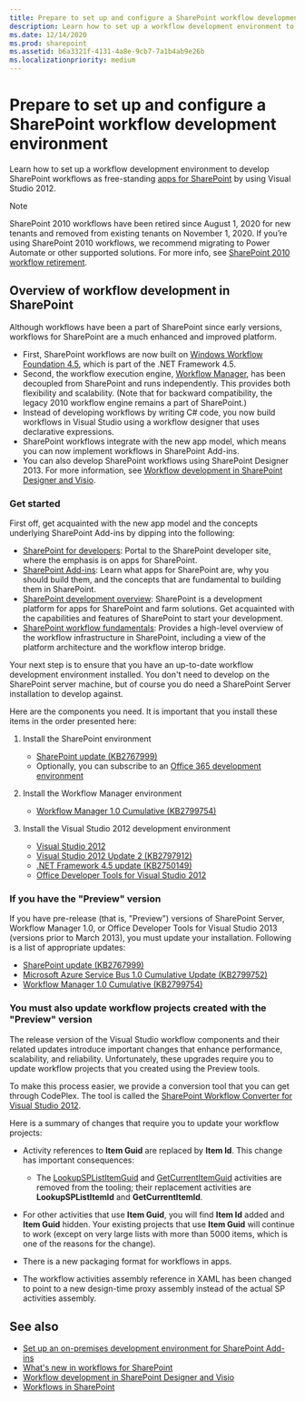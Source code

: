 ```yaml
---
title: Prepare to set up and configure a SharePoint workflow development environment
description: Learn how to set up a workflow development environment to develop SharePoint workflows as free-standing apps.
ms.date: 12/14/2020
ms.prod: sharepoint
ms.assetid: b6a3321f-4131-4a8e-9cb7-7a1b4ab9e26b
ms.localizationpriority: medium
---
```

# Prepare to set up and configure a SharePoint workflow development environment

Learn how to set up a workflow development environment to develop SharePoint workflows as free-standing [apps for SharePoint](https://msdn.microsoft.com/library/fp179930.aspx) by using Visual Studio 2012.

> [!NOTE]
> SharePoint 2010 workflows have been retired since August 1, 2020 for new tenants and removed from existing tenants on November 1, 2020. If you’re using SharePoint 2010 workflows, we recommend migrating to Power Automate or other supported solutions. For more info, see [SharePoint 2010 workflow retirement](https://support.microsoft.com/office/sharepoint-2010-workflow-retirement-1ca3fff8-9985-410a-85aa-8120f626965f).

## Overview of workflow development in SharePoint

Although workflows have been a part of SharePoint since early versions, workflows for SharePoint are a much enhanced and improved platform.

- First, SharePoint workflows are now built on  [Windows Workflow Foundation 4.5](https://msdn.microsoft.com/library/dd489441%28v=vs.110%29), which is part of the .NET Framework 4.5.
- Second, the workflow execution engine,  [Workflow Manager](https://msdn.microsoft.com/library/windowsazure/jj193528%28v=azure.10%29.aspx), has been decoupled from SharePoint and runs independently. This provides both flexibility and scalability. (Note that for backward compatibility, the legacy 2010 workflow engine remains a part of SharePoint.)
- Instead of developing workflows by writing C# code, you now build workflows in Visual Studio using a workflow designer that uses declarative expressions.
- SharePoint workflows integrate with the new app model, which means you can now implement workflows in SharePoint Add-ins.
- You can also develop SharePoint workflows using SharePoint Designer 2013. For more information, see  [Workflow development in SharePoint Designer and Visio](workflow-development-in-sharepoint-designer-and-visio.md).

### Get started

First off, get acquainted with the new app model and the concepts underlying SharePoint Add-ins by dipping into the following:

- [SharePoint for developers](https://msdn.microsoft.com/sharepoint): Portal to the SharePoint developer site, where the emphasis is on apps for SharePoint.
- [SharePoint Add-ins](https://msdn.microsoft.com/library/cd1eda9e-8e54-4223-93a9-a6ea0d18df70%28Office.15%29.aspx): Learn what apps for SharePoint are, why you should build them, and the concepts that are fundamental to building them in SharePoint.
- [SharePoint development overview](sharepoint-development-overview.md): SharePoint is a development platform for apps for SharePoint and farm solutions. Get acquainted with the capabilities and features of SharePoint to start your development.
- [SharePoint workflow fundamentals](sharepoint-workflow-fundamentals.md): Provides a high-level overview of the workflow infrastructure in SharePoint, including a view of the platform architecture and the workflow interop bridge.

Your next step is to ensure that you have an up-to-date workflow development environment installed. You don't need to develop on the SharePoint server machine, but of course you do need a SharePoint Server installation to develop against.

Here are the components you need. It is important that you install these items in the order presented here:

1. Install the SharePoint environment

    - [SharePoint update (KB2767999)](https://support.microsoft.com/kb/2767999)
    - Optionally, you can subscribe to an  [Office 365 development environment](https://msdn.microsoft.com/library/office/apps/fp179924%28v=office.15%29)

1. Install the Workflow Manager environment

    - [Workflow Manager 1.0 Cumulative (KB2799754)](https://support.microsoft.com/kb/2799754/en-us)

1. Install the Visual Studio 2012 development environment

    - [Visual Studio 2012](https://visualstudio.microsoft.com/vs/older-downloads/)
    - [Visual Studio 2012 Update 2 (KB2797912)](https://support.microsoft.com/kb/2797912)
    - [.NET Framework 4.5 update (KB2750149)](https://support.microsoft.com/kb/2750149/en-us)
    - [Office Developer Tools for Visual Studio 2012](https://aka.ms/OfficeDevToolsForVS2012)

### If you have the "Preview" version

If you have pre-release (that is, "Preview") versions of SharePoint Server, Workflow Manager 1.0, or Office Developer Tools for Visual Studio 2013 (versions prior to March 2013), you must update your installation. Following is a list of appropriate updates:

- [SharePoint update (KB2767999)](https://support.microsoft.com/kb/2767999)
- [Microsoft Azure Service Bus 1.0 Cumulative Update (KB2799752)](https://support.microsoft.com/kb/2799752/en-us)
- [Workflow Manager 1.0 Cumulative (KB2799754)](https://support.microsoft.com/kb/2799754/en-us)

### You must also update workflow projects created with the "Preview" version

The release version of the Visual Studio workflow components and their related updates introduce important changes that enhance performance, scalability, and reliability. Unfortunately, these upgrades require you to update workflow projects that you created using the Preview tools.

To make this process easier, we provide a conversion tool that you can get through CodePlex. The tool is called the  [SharePoint Workflow Converter for Visual Studio 2012](http://wfconverter.codeplex.com/).

Here is a summary of changes that require you to update your workflow projects:

- Activity references to **Item Guid** are replaced by **Item Id**. This change has important consequences:

  - The [LookupSPListItemGuid](https://msdn.microsoft.com/library/Microsoft.SharePoint.WorkflowServices.Activities.LookupSPListItemGuid.aspx) and [GetCurrentItemGuid](https://msdn.microsoft.com/library/Microsoft.SharePoint.WorkflowServices.Activities.GetCurrentItemGuid.aspx) activities are removed from the tooling; their replacement activities are **LookupSPListItemId** and **GetCurrentItemId**.

- For other activities that use **Item Guid**, you will find **Item Id** added and **Item Guid** hidden. Your existing projects that use **Item Guid** will continue to work (except on very large lists with more than 5000 items, which is one of the reasons for the change).
- There is a new packaging format for workflows in apps.
- The workflow activities assembly reference in XAML has been changed to point to a new design-time proxy assembly instead of the actual SP activities assembly.

## See also

- [Set up an on-premises development environment for SharePoint Add-ins](https://msdn.microsoft.com/library/b0878c12-27c9-4eea-ae3b-7e79e5a8838d%28Office.15%29.aspx)
- [What's new in workflows for SharePoint](what-s-new-in-workflows-for-sharepoint.md)
- [Workflow development in SharePoint Designer and Visio](workflow-development-in-sharepoint-designer-and-visio.md)
- [Workflows in SharePoint](workflows-in-sharepoint.md)
